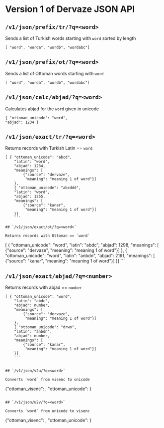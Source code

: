 # Version 1 of Dervaze JSON API


## `/v1/json/prefix/tr/?q=<word>`

Sends a list of Turkish words starting with `word` sorted by length

```
[ "word", "worda", "wordb", "wordabc"]
```

## `/v1/json/prefix/ot/?q=<word>`

Sends a list of Ottoman words starting with `word`

```
[ "word", "worda", "wordb", "wordabc"]
```

## `/v1/json/calc/abjad/?q=<word>`

Calculates abjad for the `word` given in unicode

```
{ "ottoman_unicode": "word",
"abjad": 1234 }
```

## `/v1/json/exact/tr/?q=<word>`

Returns records with Turkish Latin == `word`

```
[ { "ottoman_unicode": "abcd",
    "latin": "word",
    "abjad": 1234,
    "meanings": [
        {"source": "dervaze",
         "meaning": "meaning 1 of word"}]
    },
    { "ottoman_unicode": "abcddd",
    "latin": "word",
    "abjad": 1255,
    "meanings": [
        {"source": "kanar",
         "meaning": "meaning 1 of word"}]
    }]
    ```

## `/v1/json/exact/ot/?q=<word>`

Returns records with Ottoman == `word`

```
[ { "ottoman_unicode": "word",
    "latin": "abdc",
    "abjad": 1298,
    "meanings": [
        {"source": "dervaze",
         "meaning": "meaning 1 of word"}]
    },
    { "ottoman_unicode": "word",
    "latin": "anbdn",
    "abjad": 2191,
    "meanings": [
        {"source": "kanar",
         "meaning": "meaning 1 of word"}]
    }]
    ```

## `/v1/json/exact/abjad/?q=<number>`

Returns records with abjad == `number`

```
[ { "ottoman_unicode": "word",
    "latin": "abdc",
    "abjad": number,
    "meanings": [
        {"source": "dervaze",
         "meaning": "meaning 1 of word"}]
    },
    { "ottoman_unicode": "drwo",
    "latin": "anbdn",
    "abjad": number,
    "meanings": [
        {"source": "kanar",
         "meaning": "meaning 1 of word"}]
    }]
    ```


## `/v1/json/v2u/?q=<word>`

Converts `word` from visenc to unicode

```
{"ottoman_visenc": <word>,
"ottoman_unicode": <unicode>}
```

## `/v1/json/u2v/?q=<word>`

Converts `word` from unicode to visenc

```
{"ottoman_visenc": <visenc>,
"ottoman_unicode": <word>}
```


